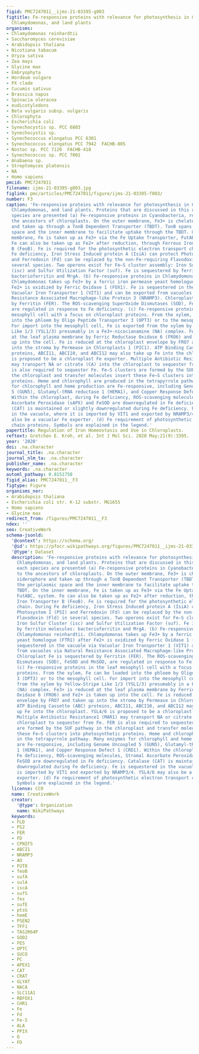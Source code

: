 ```yaml
---
figid: PMC7247011__ijms-21-03395-g003
figtitle: Fe-responsive proteins with relevance for photosynthesis in Cyanobacteria,
  Chlamydomonas, and land plants
organisms:
- Chlamydomonas reinhardtii
- Saccharomyces cerevisiae
- Arabidopsis thaliana
- Nicotiana tabacum
- Oryza sativa
- Zea mays
- Glycine max
- Embryophyta
- Hordeum vulgare
- PX clade
- Cucumis sativus
- Brassica napus
- Spinacia oleracea
- eudicotyledons
- Beta vulgaris subsp. vulgaris
- Chlorophyta
- Escherichia coli
- Synechocystis sp. PCC 6803
- Synechocystis sp.
- Synechococcus elongatus PCC 6301
- Synechococcus elongatus PCC 7942  FACHB-805
- Nostoc sp. PCC 7120  FACHB-418
- Synechococcus sp. PCC 7002
- Anabaena sp.
- Streptomyces platensis
- NA
- Homo sapiens
pmcid: PMC7247011
filename: ijms-21-03395-g003.jpg
figlink: pmc/articles/PMC7247011/figure/ijms-21-03395-f003/
number: F3
caption: 'Fe-responsive proteins with relevance for photosynthesis in Cyanobacteria,
  Chlamydomonas, and land plants. Proteins that are discussed in this review for each
  species are presented (a) Fe-responsive proteins in Cyanobacteria, relatives to
  the ancestors of chloroplasts. On the outer membrane, Fe3+ is chelated by a siderophore
  and taken up through a TonB Dependent Transporter (TBDT). TonB spans the periplasmic
  space and the inner membrane to facilitate uptake through the TBDT. On the inner
  membrane, Fe is taken up as Fe3+ via the Fe Uptake Transporter, FutABC, system.
  Fe can also be taken up as Fe2+ after reduction, through Ferrous Iron Transporter
  B (FeoB). Fe is required for the photosynthetic electron transport chain. During
  Fe deficiency, Iron Stress Induced protein A (IsiA) can protect Photosystem I (PSI)
  and Ferredoxin (Fd) can be replaced by the non-Fe-requiring Flavodoxin (Fld) in
  several species. Two operons exist for Fe–S cluster assembly: Iron Sulfur Cluster
  (isc) and Sulfur Utilization Factor (suf). Fe is sequestered by ferritin molecules:
  bacterioferritin and MrgA. (b) Fe-responsive proteins in Chlamydomonas reinhardtii.
  Chlamydomonas takes up Fe3+ by a ferric iron permease yeast homologue (FTR1) after
  Fe2+ is oxidized by Ferric Oxidase 1 (FOX1). Fe is sequestered in the vacuole via
  Vacuolar Iron Transporter 1 (VIT1) and can be exported from vacuoles via Natural
  Resistance Associated Macrophage-like Protein 3 (NRAMP3). Chloroplast Fe is sequestered
  by Ferritin (FER). The ROS-scavenging SuperOxide Dismutases (SOD), FeSOD and MnSOD,
  are regulated in response to Fe deficiency. (c) Fe-responsive proteins in the leaf
  mesophyll cell with a focus on chloroplast proteins. From the xylem, Fe can be loaded
  into the phloem by Oligo Peptide Transporter 3 (OPT3) or to the mesophyll cell.
  For import into the mesophyll cell, Fe is exported from the xylem by Yellow-Stripe
  Like 1/3 (YSL1/3) presumably in a Fe3+-nicocianamine (NA) complex. Fe3+ is reduced
  at the leaf plasma membrane by Ferric Reductase Oxidase 6 (FRO6) and Fe2+ is taken
  up into the cell. Fe is reduced at the chloroplast envelope by FRO7 and taken up
  into the stroma by Permease in Chloroplasts 1 (PIC1). ATP Binding Cassette (ABC)
  proteins, ABCI11, ABCI10, and ABCI12 may also take up Fe into the chloroplast. YSL4/6
  is proposed to be a chloroplast Fe exporter. Multiple Antibiotic Resistance1 (MAR1)
  may transport NA or citrate (CA) into the chloroplast to sequester free Fe. FER
  is also required to sequester Fe. Fe–S clusters are formed by the SUF pathway in
  the chloroplast and transfer molecules insert these Fe–S clusters into photosynthetic
  proteins. Heme and chlorophyll are produced in the tetrapyrrole pathway. Many enzymes
  for chlorophyll and heme production are Fe-responsive, including Genome Uncoupled
  5 (GUN5), Glutamyl-tRNA reductase 1 (HEMA1), and Copper Response Defect 1 (CRD1).
  Within the chloroplast, during Fe deficiency, ROS-scavenging molecules, Stromal
  Ascorbate Peroxidase (sAPX) and FeSOD are downregulated in Fe deficiency. Catalase
  (CAT) is maintained or slightly downregulated during Fe deficiency. Fe is sequestered
  in the vacuole, where it is imported by VIT1 and exported by NRAMP3/4. YSL4/6 may
  also be a vacuolar Fe exporter. (d) Fe requirement of photosynthetic electron transport
  chain proteins. Symbols are explained in the legend.'
papertitle: Regulation of Iron Homeostasis and Use in Chloroplasts.
reftext: Gretchen E. Kroh, et al. Int J Mol Sci. 2020 May;21(9):3395.
year: '2020'
doi: .na.character
journal_title: .na.character
journal_nlm_ta: .na.character
publisher_name: .na.character
keywords: .na.character
automl_pathway: 0.8151758
figid_alias: PMC7247011__F3
figtype: Figure
organisms_ner:
- Arabidopsis thaliana
- Escherichia coli str. K-12 substr. MG1655
- Homo sapiens
- Glycine max
redirect_from: /figures/PMC7247011__F3
ndex: ''
seo: CreativeWork
schema-jsonld:
  '@context': https://schema.org/
  '@id': https://pfocr.wikipathways.org/figures/PMC7247011__ijms-21-03395-g003.html
  '@type': Dataset
  description: 'Fe-responsive proteins with relevance for photosynthesis in Cyanobacteria,
    Chlamydomonas, and land plants. Proteins that are discussed in this review for
    each species are presented (a) Fe-responsive proteins in Cyanobacteria, relatives
    to the ancestors of chloroplasts. On the outer membrane, Fe3+ is chelated by a
    siderophore and taken up through a TonB Dependent Transporter (TBDT). TonB spans
    the periplasmic space and the inner membrane to facilitate uptake through the
    TBDT. On the inner membrane, Fe is taken up as Fe3+ via the Fe Uptake Transporter,
    FutABC, system. Fe can also be taken up as Fe2+ after reduction, through Ferrous
    Iron Transporter B (FeoB). Fe is required for the photosynthetic electron transport
    chain. During Fe deficiency, Iron Stress Induced protein A (IsiA) can protect
    Photosystem I (PSI) and Ferredoxin (Fd) can be replaced by the non-Fe-requiring
    Flavodoxin (Fld) in several species. Two operons exist for Fe–S cluster assembly:
    Iron Sulfur Cluster (isc) and Sulfur Utilization Factor (suf). Fe is sequestered
    by ferritin molecules: bacterioferritin and MrgA. (b) Fe-responsive proteins in
    Chlamydomonas reinhardtii. Chlamydomonas takes up Fe3+ by a ferric iron permease
    yeast homologue (FTR1) after Fe2+ is oxidized by Ferric Oxidase 1 (FOX1). Fe is
    sequestered in the vacuole via Vacuolar Iron Transporter 1 (VIT1) and can be exported
    from vacuoles via Natural Resistance Associated Macrophage-like Protein 3 (NRAMP3).
    Chloroplast Fe is sequestered by Ferritin (FER). The ROS-scavenging SuperOxide
    Dismutases (SOD), FeSOD and MnSOD, are regulated in response to Fe deficiency.
    (c) Fe-responsive proteins in the leaf mesophyll cell with a focus on chloroplast
    proteins. From the xylem, Fe can be loaded into the phloem by Oligo Peptide Transporter
    3 (OPT3) or to the mesophyll cell. For import into the mesophyll cell, Fe is exported
    from the xylem by Yellow-Stripe Like 1/3 (YSL1/3) presumably in a Fe3+-nicocianamine
    (NA) complex. Fe3+ is reduced at the leaf plasma membrane by Ferric Reductase
    Oxidase 6 (FRO6) and Fe2+ is taken up into the cell. Fe is reduced at the chloroplast
    envelope by FRO7 and taken up into the stroma by Permease in Chloroplasts 1 (PIC1).
    ATP Binding Cassette (ABC) proteins, ABCI11, ABCI10, and ABCI12 may also take
    up Fe into the chloroplast. YSL4/6 is proposed to be a chloroplast Fe exporter.
    Multiple Antibiotic Resistance1 (MAR1) may transport NA or citrate (CA) into the
    chloroplast to sequester free Fe. FER is also required to sequester Fe. Fe–S clusters
    are formed by the SUF pathway in the chloroplast and transfer molecules insert
    these Fe–S clusters into photosynthetic proteins. Heme and chlorophyll are produced
    in the tetrapyrrole pathway. Many enzymes for chlorophyll and heme production
    are Fe-responsive, including Genome Uncoupled 5 (GUN5), Glutamyl-tRNA reductase
    1 (HEMA1), and Copper Response Defect 1 (CRD1). Within the chloroplast, during
    Fe deficiency, ROS-scavenging molecules, Stromal Ascorbate Peroxidase (sAPX) and
    FeSOD are downregulated in Fe deficiency. Catalase (CAT) is maintained or slightly
    downregulated during Fe deficiency. Fe is sequestered in the vacuole, where it
    is imported by VIT1 and exported by NRAMP3/4. YSL4/6 may also be a vacuolar Fe
    exporter. (d) Fe requirement of photosynthetic electron transport chain proteins.
    Symbols are explained in the legend.'
  license: CC0
  name: CreativeWork
  creator:
    '@type': Organization
    name: WikiPathways
  keywords:
  - FLD
  - PS2
  - FER
  - FD
  - CPNIFS
  - ABCI1
  - NRAMP3
  - AO
  - FUT8
  - feoB
  - sufA
  - sulA
  - iscA
  - sufS
  - fes
  - sufE
  - ptsG
  - hemE
  - PSEN2
  - TFF1
  - TAS2R64P
  - SOD2
  - FES
  - OPTC
  - SUCO
  - PC
  - APEX1
  - CAT
  - CRAT
  - GLYAT
  - NACA
  - SLC11A1
  - RBFOX1
  - CHR1
  - Fe
  - Fd
  - Fe-S
  - ALA
  - PPIX
  - O
  - FD
---
```

